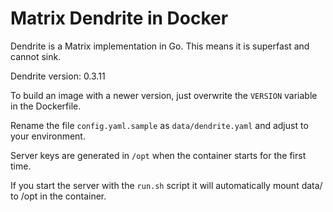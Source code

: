# Matrix Dendrite in Docker

Dendrite is a Matrix implementation in Go. This means it is superfast and cannot sink.  

Dendrite version: 0.3.11  

To build an image with a newer version, just overwrite the `VERSION` variable in the Dockerfile.

Rename the file `config.yaml.sample` as `data/dendrite.yaml` and adjust to your environment.  

Server keys are generated in `/opt` when the container starts for the first time.  

If you start the server with the `run.sh` script it will automatically mount data/ to /opt in the container.
